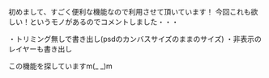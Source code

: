 初めまして、すごく便利な機能なので利用させて頂いています！
今回これも欲しい！というモノがあるのでコメントしました・・・

・トリミング無しで書き出し(psdのカンバスサイズのままのサイズ)
・非表示のレイヤーも書き出し

この機能を探していますm(_ _)m
